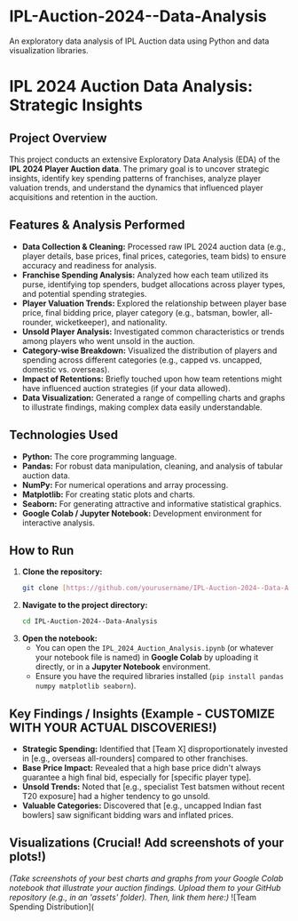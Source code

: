 # IPL-Auction-2024--Data-Analysis
An exploratory data analysis of IPL Auction data using Python and data visualization libraries.
# IPL 2024 Auction Data Analysis: Strategic Insights

## Project Overview
This project conducts an extensive Exploratory Data Analysis (EDA) of the **IPL 2024 Player Auction data**. The primary goal is to uncover strategic insights, identify key spending patterns of franchises, analyze player valuation trends, and understand the dynamics that influenced player acquisitions and retention in the auction.

## Features & Analysis Performed
* **Data Collection & Cleaning:** Processed raw IPL 2024 auction data (e.g., player details, base prices, final prices, categories, team bids) to ensure accuracy and readiness for analysis.
* **Franchise Spending Analysis:** Analyzed how each team utilized its purse, identifying top spenders, budget allocations across player types, and potential spending strategies.
* **Player Valuation Trends:** Explored the relationship between player base price, final bidding price, player category (e.g., batsman, bowler, all-rounder, wicketkeeper), and nationality.
* **Unsold Player Analysis:** Investigated common characteristics or trends among players who went unsold in the auction.
* **Category-wise Breakdown:** Visualized the distribution of players and spending across different categories (e.g., capped vs. uncapped, domestic vs. overseas).
* **Impact of Retentions:** Briefly touched upon how team retentions might have influenced auction strategies (if your data allowed).
* **Data Visualization:** Generated a range of compelling charts and graphs to illustrate findings, making complex data easily understandable.

## Technologies Used
* **Python:** The core programming language.
* **Pandas:** For robust data manipulation, cleaning, and analysis of tabular auction data.
* **NumPy:** For numerical operations and array processing.
* **Matplotlib:** For creating static plots and charts.
* **Seaborn:** For generating attractive and informative statistical graphics.
* **Google Colab / Jupyter Notebook:** Development environment for interactive analysis.

## How to Run
1.  **Clone the repository:**
    ```bash
    git clone [https://github.com/yourusername/IPL-Auction-2024--Data-Analysis.git](https://github.com/yourusername/IPL-2024-Auction-Data-Analysis.git)
    ```
2.  **Navigate to the project directory:**
    ```bash
    cd IPL-Auction-2024--Data-Analysis
    ```
3.  **Open the notebook:**
    * You can open the `IPL_2024_Auction_Analysis.ipynb` (or whatever your notebook file is named) in **Google Colab** by uploading it directly, or in a **Jupyter Notebook** environment.
    * Ensure you have the required libraries installed (`pip install pandas numpy matplotlib seaborn`).

## Key Findings / Insights (Example - **CUSTOMIZE WITH YOUR ACTUAL DISCOVERIES!**)
* **Strategic Spending:** Identified that [Team X] disproportionately invested in [e.g., overseas all-rounders] compared to other franchises.
* **Base Price Impact:** Revealed that a high base price didn't always guarantee a high final bid, especially for [specific player type].
* **Unsold Trends:** Noted that [e.g., specialist Test batsmen without recent T20 exposure] had a higher tendency to go unsold.
* **Valuable Categories:** Discovered that [e.g., uncapped Indian fast bowlers] saw significant bidding wars and inflated prices.

## Visualizations (Crucial! Add screenshots of your plots!)
*(Take screenshots of your best charts and graphs from your Google Colab notebook that illustrate your auction findings. Upload them to your GitHub repository (e.g., in an 'assets' folder). Then, link them here:)*
![Team Spending Distribution](
